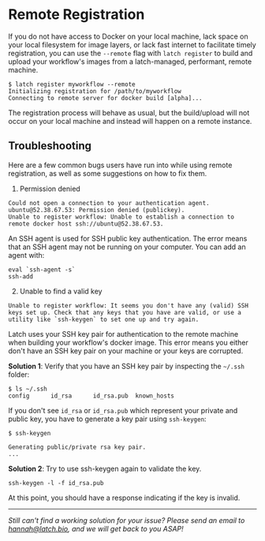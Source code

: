# Remote Registration 

If you do not have access to Docker on your local machine, lack space on your
local filesystem for image layers, or lack fast internet to facilitate timely
registration, you can use the `--remote` flag with `latch register` to build and
upload your workflow's images from a latch-managed, performant, remote machine.


```
$ latch register myworkflow --remote
Initializing registration for /path/to/myworkflow
Connecting to remote server for docker build [alpha]...

```

The registration process will behave as usual, but the build/upload will not occur on your local machine and instead will happen on a remote instance.

## Troubleshooting
Here are a few common bugs users have run into while using remote registration, as well as some suggestions on how to fix them.
1. Permission denied

```
Could not open a connection to your authentication agent.
ubuntu@52.38.67.53: Permission denied (publickey).
Unable to register workflow: Unable to establish a connection to remote docker host ssh://ubuntu@52.38.67.53.
```

An SSH agent is used for SSH public key authentication. The error means that an SSH agent may not be running on your computer. You can add an agent with: 

```
eval `ssh-agent -s`
ssh-add
```

2. Unable to find a valid key

```
Unable to register workflow: It seems you don't have any (valid) SSH keys set up. Check that any keys that you have are valid, or use a utility like `ssh-keygen` to set one up and try again.
```
Latch uses your SSH key pair for authentication to the remote machine when building your workflow's docker image. This error means you either don't have an SSH key pair on your machine or your keys are corrupted. 

**Solution 1**: Verify that you have an SSH key pair by inspecting the `~/.ssh` folder:
```
$ ls ~/.ssh 
config		id_rsa		id_rsa.pub	known_hosts
``` 

If you don't see `id_rsa` or `id_rsa.pub` which represent your private and public key, you have to generate a key pair using `ssh-keygen`:
```
$ ssh-keygen

Generating public/private rsa key pair.
...
```

**Solution 2**: 
Try to use ssh-keygen again to validate the key.
```
ssh-keygen -l -f id_rsa.pub
```
At this point, you should have a response indicating if the key is invalid.


---
*Still can't find a working solution for your issue? Please send an email to hannah@latch.bio, and we will get back to you ASAP!*
